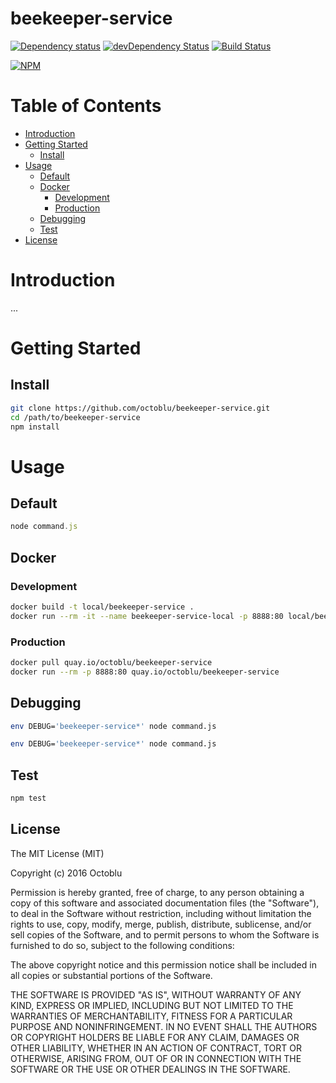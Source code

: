 # beekeeper-service

[![Dependency status](http://img.shields.io/david/octoblu/beekeeper-service.svg?style=flat)](https://david-dm.org/octoblu/beekeeper-service)
[![devDependency Status](http://img.shields.io/david/dev/octoblu/beekeeper-service.svg?style=flat)](https://david-dm.org/octoblu/beekeeper-service#info=devDependencies)
[![Build Status](http://img.shields.io/travis/octoblu/beekeeper-service.svg?style=flat)](https://travis-ci.org/octoblu/beekeeper-service)

[![NPM](https://nodei.co/npm/beekeeper-service.svg?style=flat)](https://npmjs.org/package/beekeeper-service)

# Table of Contents

* [Introduction](#introduction)
* [Getting Started](#getting-started)
  * [Install](#install)
* [Usage](#usage)
  * [Default](#default)
  * [Docker](#docker)
    * [Development](#development)
    * [Production](#production)
  * [Debugging](#debugging)
  * [Test](#test)
* [License](#license)

# Introduction

...

# Getting Started

## Install

```bash
git clone https://github.com/octoblu/beekeeper-service.git
cd /path/to/beekeeper-service
npm install
```

# Usage

## Default

```javascript
node command.js
```

## Docker 

### Development

```bash
docker build -t local/beekeeper-service .
docker run --rm -it --name beekeeper-service-local -p 8888:80 local/beekeeper-service
```

### Production

```bash
docker pull quay.io/octoblu/beekeeper-service
docker run --rm -p 8888:80 quay.io/octoblu/beekeeper-service
```

## Debugging

```bash
env DEBUG='beekeeper-service*' node command.js
```

```bash
env DEBUG='beekeeper-service*' node command.js
```

## Test 

```bash
npm test
```

## License

The MIT License (MIT)

Copyright (c) 2016 Octoblu

Permission is hereby granted, free of charge, to any person obtaining a copy
of this software and associated documentation files (the "Software"), to deal
in the Software without restriction, including without limitation the rights
to use, copy, modify, merge, publish, distribute, sublicense, and/or sell
copies of the Software, and to permit persons to whom the Software is
furnished to do so, subject to the following conditions:

The above copyright notice and this permission notice shall be included in all
copies or substantial portions of the Software.

THE SOFTWARE IS PROVIDED "AS IS", WITHOUT WARRANTY OF ANY KIND, EXPRESS OR
IMPLIED, INCLUDING BUT NOT LIMITED TO THE WARRANTIES OF MERCHANTABILITY,
FITNESS FOR A PARTICULAR PURPOSE AND NONINFRINGEMENT. IN NO EVENT SHALL THE
AUTHORS OR COPYRIGHT HOLDERS BE LIABLE FOR ANY CLAIM, DAMAGES OR OTHER
LIABILITY, WHETHER IN AN ACTION OF CONTRACT, TORT OR OTHERWISE, ARISING FROM,
OUT OF OR IN CONNECTION WITH THE SOFTWARE OR THE USE OR OTHER DEALINGS IN THE
SOFTWARE.
